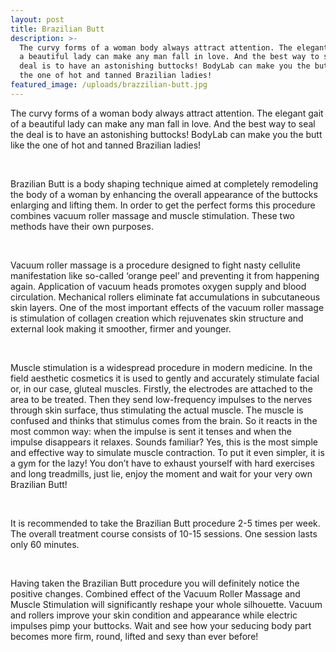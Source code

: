 ```yaml
---
layout: post
title: Brazilian Butt
description: >-
  The curvy forms of a woman body always attract attention. The elegant gait of
  a beautiful lady can make any man fall in love. And the best way to seal the
  deal is to have an astonishing buttocks! BodyLab can make you the butt like
  the one of hot and tanned Brazilian ladies!
featured_image: /uploads/brazzilian-butt.jpg
---
```


The curvy forms of a woman body always attract attention. The elegant gait of a beautiful lady can make any man fall in love. And the best way to seal the deal is to have an astonishing buttocks! BodyLab can make you the butt like the one of hot and tanned Brazilian ladies!

 

Brazilian Butt is a body shaping technique aimed at completely remodeling the body of a woman by enhancing the overall appearance of the buttocks enlarging and lifting them. In order to get the perfect forms this procedure combines vacuum roller massage and muscle stimulation. These two methods have their own purposes.

 

Vacuum roller massage is a procedure designed to fight nasty cellulite manifestation like so-called ‘orange peel’ and preventing it from happening again. Application of vacuum heads promotes oxygen supply and blood circulation. Mechanical rollers eliminate fat accumulations in subcutaneous skin layers. One of the most important effects of the vacuum roller massage is stimulation of collagen creation which rejuvenates skin structure and external look making it smoother, firmer and younger.

 

Muscle stimulation is a widespread procedure in modern medicine. In the field aesthetic cosmetics it is used to gently and accurately stimulate facial or, in our case, gluteal muscles. Firstly, the electrodes are attached to the area to be treated. Then they send low-frequency impulses to the nerves through skin surface, thus stimulating the actual muscle. The muscle is confused and thinks that stimulus comes from the brain. So it reacts in the most common way: when the impulse is sent it tenses and when the impulse disappears it relaxes. Sounds familiar? Yes, this is the most simple and effective way to simulate muscle contraction. To put it even simpler, it is a gym for the lazy! You don’t have to exhaust yourself with hard exercises and long treadmills, just lie, enjoy the moment and wait for your very own Brazilian Butt!

 

It is recommended to take the Brazilian Butt procedure 2-5 times per week. The overall treatment course consists of 10-15 sessions. One session lasts only 60 minutes.  

 

Having taken the Brazilian Butt procedure you will definitely notice the positive changes. Combined effect of the Vacuum Roller Massage and Muscle Stimulation will significantly reshape your whole silhouette. Vacuum and rollers improve your skin condition and appearance while electric impulses pimp your buttocks. Wait and see how your seducing body part becomes more firm, round, lifted and sexy than ever before!

<br>